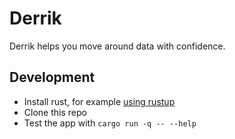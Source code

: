 # Derrik

Derrik helps you move around data with confidence.

## Development

- Install rust, for example [using rustup](https://rustup.rs/)
- Clone this repo
- Test the app with `cargo run -q -- --help`